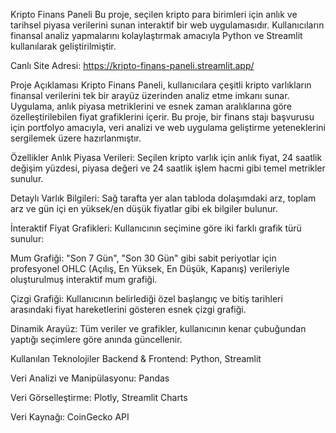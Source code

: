 Kripto Finans Paneli
Bu proje, seçilen kripto para birimleri için anlık ve tarihsel piyasa verilerini sunan interaktif bir web uygulamasıdır. Kullanıcıların finansal analiz yapmalarını kolaylaştırmak amacıyla Python ve Streamlit kullanılarak geliştirilmiştir.

Canlı Site Adresi: https://kripto-finans-paneli.streamlit.app/

Proje Açıklaması
Kripto Finans Paneli, kullanıcılara çeşitli kripto varlıkların finansal verilerini tek bir arayüz üzerinden analiz etme imkanı sunar. Uygulama, anlık piyasa metriklerini ve esnek zaman aralıklarına göre özelleştirilebilen fiyat grafiklerini içerir. Bu proje, bir finans stajı başvurusu için portfolyo amacıyla, veri analizi ve web uygulama geliştirme yeteneklerini sergilemek üzere hazırlanmıştır.

Özellikler
Anlık Piyasa Verileri: Seçilen kripto varlık için anlık fiyat, 24 saatlik değişim yüzdesi, piyasa değeri ve 24 saatlik işlem hacmi gibi temel metrikler sunulur.

Detaylı Varlık Bilgileri: Sağ tarafta yer alan tabloda dolaşımdaki arz, toplam arz ve gün içi en yüksek/en düşük fiyatlar gibi ek bilgiler bulunur.

İnteraktif Fiyat Grafikleri: Kullanıcının seçimine göre iki farklı grafik türü sunulur:

Mum Grafiği: "Son 7 Gün", "Son 30 Gün" gibi sabit periyotlar için profesyonel OHLC (Açılış, En Yüksek, En Düşük, Kapanış) verileriyle oluşturulmuş interaktif mum grafiği.

Çizgi Grafiği: Kullanıcının belirlediği özel başlangıç ve bitiş tarihleri arasındaki fiyat hareketlerini gösteren esnek çizgi grafiği.

Dinamik Arayüz: Tüm veriler ve grafikler, kullanıcının kenar çubuğundan yaptığı seçimlere göre anında güncellenir.

Kullanılan Teknolojiler
Backend & Frontend: Python, Streamlit

Veri Analizi ve Manipülasyonu: Pandas

Veri Görselleştirme: Plotly, Streamlit Charts

Veri Kaynağı: CoinGecko API
